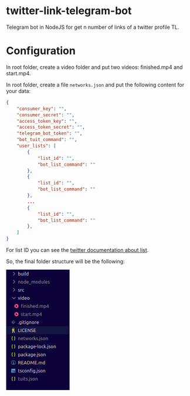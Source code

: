 # twitter-link-telegram-bot
Telegram bot in NodeJS for get n number of links of a twitter profile TL.

# Configuration
In root folder, create a video folder and put two videos: finished.mp4 and start.mp4.

In root folder, create a file `networks.json` and put the following content for your data:
```json
{
    "consumer_key": "",
    "consumer_secret": "",
    "access_token_key": "",
    "access_token_secret": "",
    "telegram_bot_token": "",
    "bot_tuit_command": "",
    "user_lists": [
        {
            "list_id": "",
            "bot_list_command": ""
        },
        {
            "list_id": "",
            "bot_list_command": ""
        },
        ...
        {
            "list_id": "",
            "bot_list_command": ""
        },
    ]
}
```

For list ID you can see the [twitter documentation about list](https://developer.twitter.com/en/docs/accounts-and-users/create-manage-lists/api-reference/get-lists-statuses).


So, the final folder structure will be the following:

![PathImage](https://raw.githubusercontent.com/sermmor/twitter-link-telegram-bot/master/images/finalPathScript.png)
